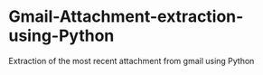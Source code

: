 # Gmail-Attachment-extraction-using-Python
Extraction of the most recent attachment from gmail using Python
